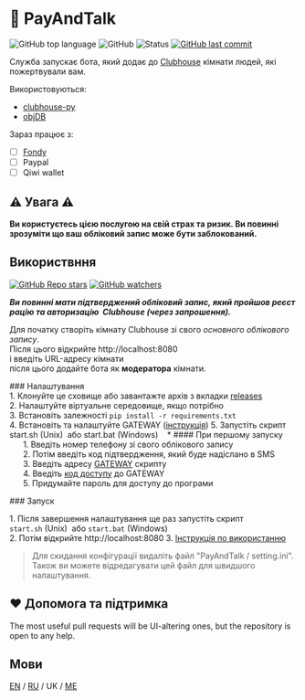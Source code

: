<!-- https://github.com/kirillkuzin/donatehouse/blob/master/README.md -->
# 👋 PayAndTalk
![GitHub top language](https://img.shields.io/github/languages/top/gornostay25/PayAndTalk) ![GitHub](https://img.shields.io/github/license/gornostay25/PayAndTalk) ![Status](https://img.shields.io/static/v1?label=Status&message=Development&color=important&style=flat) [![GitHub last commit](https://img.shields.io/github/last-commit/gornostay25/PayAndTalk)](https://github.com/gornostay25/PayAndTalk/commits/main)

Служба запускає бота, який додає до [Clubhouse](https://www.joinclubhouse.com) кімнати людей, які пожертвували вам.

Використовуються:
- [clubhouse-py](https://github.com/stypr/clubhouse-py)
- [objDB](https://googlescripts.harryonline.net/objdb)

Зараз працює з:
- [ ] [Fondy](https://fondy.ua/uk/)
- [ ] Paypal
- [ ] Qiwi wallet

## ⚠️ Увага ⚠️
**Ви користуєтесь цією послугою на свій страх та ризик. Ви повинні  зрозуміти
що ваш обліковий запис може бути заблокований.**

## Використвння

[![GitHub Repo stars](https://img.shields.io/github/stars/gornostay25/PayAndTalk?style=social)](https://github.com/gornostay25/PayAndTalk/stargazers) [![GitHub watchers](https://img.shields.io/github/watchers/gornostay25/PayAndTalk?style=social)](https://github.com/gornostay25/PayAndTalk/watchers)


***Ви повинні мати підтверджений обліковий запис, який пройшов реєстрацію та авторизацію
 Clubhouse (через запрошення).***


Для початку створіть кімнату Clubhouse зі свого *основного облікового запису*.<br>
Після цього відкрийте http://localhost:8080 <br>
 і введіть URL-адресу кімнати<br>
після цього додайте бота як **модератора** кімнати.


### Налаштування
1. Клонуйте це сховище або завантажте архів з вкладки [releases](https://github.com/gornostay25/PayAndTalk/releases)
2. Налаштуйте віртуальне середовище, якщо потрібно
3. Встановіть залежності `pip install -r requirements.txt`
4. Встановіть та налаштуйте GATEWAY ([інструкція](/docs/UK/GAS.md))
5. Запустіть скрипт 
start.sh (Unix) 
або start.bat (Windows)
   * #### При першому запуску
      1. Введіть номер телефону зі свого облікового запису
      2. Потім введіть код підтвердження, який буде надіслано в SMS
      3. Введіть адресу [GATEWAY](/docs/UK/GAS.md) скрипту
      4. Введіть [код доступу](/docs/UK/GAS.md) до GATEWAY
      5. Придумайте пароль для доступу до програми



### Запуск

1. Після завершення налаштування ще раз запустіть скрипт 
`start.sh` (Unix) 
або `start.bat` (Windows)
2. Потім відкрийте http://localhost:8080
3. [Інструкція по використанню](/docs/UK/USE.md)


> Для скидання конфігурації видаліть файл "PayAndTalk / setting.ini".
> Також ви можете відредагувати цей файл для швидшого налаштування.

## ❤️ Допомога та підтримка

The most useful pull requests will be UI-altering ones, but the repository 
is open to any help.


## Мови

[EN](/README.md) / [RU](/docs/RU/README.md) / UK / [ME](/docs/ME/README.md)
<!-- https://github.com/kirillkuzin/donatehouse/blob/master/README.md -->
